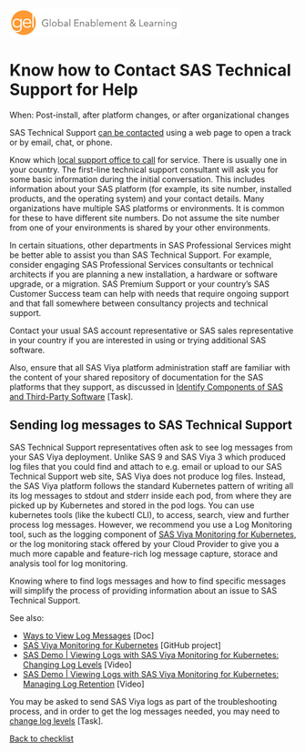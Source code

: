 ![Global Enablement & Learning](/img/gel_banner_logo_tech-partners.jpg)

# Know how to Contact SAS Technical Support for Help

<!--
SortString: 0260
Description: Ensure all SAS platform administration staff know how to contact SAS Technical Support for help
Tags: Initial,Legacy,Done
Topic: SAS Administration
Essential: -
Authors: David Stern,Michael Erickson
-->
When: Post-install, after platform changes, or after organizational changes

SAS Technical Support [can be contacted](https://www.sas.com/en_us/contact/technical-support.html) using a web page to open a track or by email, chat, or phone.

Know which [local support office to call](https://www.sas.com/en_us/contact.html#global-locations) for service. There is usually one in your country. The first-line technical support consultant will ask you for some basic information during the initial conversation. This includes information about your SAS platform (for example, its site number, installed products, and the operating system) and your contact details. Many organizations have multiple SAS platforms or environments. It is common for these to have different site numbers. Do not assume the site number from one of your environments is shared by your other environments.

In certain situations, other departments in SAS Professional Services might be better able to assist you than SAS Technical Support. For example, consider engaging SAS Professional Services consultants or technical architects if you are planning a new installation, a hardware or software upgrade, or a migration. SAS Premium Support or your country’s SAS Customer Success team can help with needs that require ongoing support and that fall somewhere between consultancy projects and technical support.

Contact your usual SAS account representative or SAS sales representative in your country if you are interested in using or trying additional SAS software.

Also, ensure that all SAS Viya platform administration staff are familiar with the content of your shared repository of documentation for the SAS platforms that they support, as discussed in [Identify Components of SAS and Third-Party Software](./identify_viya_components.md) [Task].

## Sending log messages to SAS Technical Support

SAS Technical Support representatives often ask to see log messages from your SAS Viya deployment. Unlike SAS 9 and SAS Viya 3 which produced log files that you could find and attach to e.g. email or upload to our SAS Technical Support web site, SAS Viya does not produce log files. Instead, the SAS Viya platform follows the standard Kubernetes pattern of writing all its log messages to stdout and stderr inside each pod, from where they are picked up by Kubernetes and stored in the pod logs. You can use kubernetes tools (like the kubectl CLI), to access, search, view and further process log messages. However, we recommend you use a Log Monitoring tool, such as the logging component of [SAS Viya Monitoring for Kubernetes](https://github.com/sassoftware/viya4-monitoring-kubernetes), or the log monitoring stack offered by your Cloud Provider to give you a much more capable and feature-rich log message capture, storace and analysis tool for log monitoring.

Knowing where to find logs messages and how to find specific messages will simplify the process of providing information about an issue to SAS Technical Support.

See also:

* [Ways to View Log Messages](https://go.documentation.sas.com/doc/en/sasadmincdc/default/callogging/p0a7df6ku17zx3n1uqvo130phlzx.htm) [Doc]
* [SAS Viya Monitoring for Kubernetes](https://github.com/sassoftware/viya4-monitoring-kubernetes) [GitHub project]
* [SAS Demo | Viewing Logs with SAS Viya Monitoring for Kubernetes: Changing Log Levels](https://www.youtube.com/watch?v=pGMj23QCA_c) [Video]
* [SAS Demo | Viewing Logs with SAS Viya Monitoring for Kubernetes: Managing Log Retention](https://www.youtube.com/watch?v=7TrOxfx6WdU) [Video]

You may be asked to send SAS Viya logs as part of the troubleshooting process, and in order to get the log messages needed, you may need to [change log levels](./change_log_levels.md) [Task].



[Back to checklist](../checklist.md)